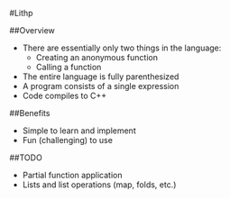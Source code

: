 #Lithp

##Overview
- There are essentially only two things in the language:
    - Creating an anonymous function
    - Calling a function
- The entire language is fully parenthesized
- A program consists of a single expression
- Code compiles to C++

##Benefits
- Simple to learn and implement
- Fun (challenging) to use

##TODO
- Partial function application
- Lists and list operations (map, folds, etc.)